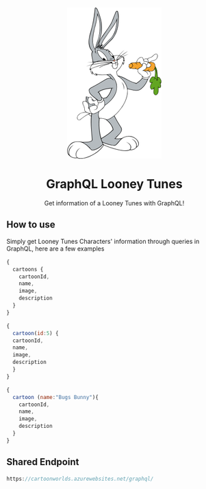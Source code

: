 
<p align="center">
  <img src="https://github.com/frkn2076/LooneyTunes/blob/master/Art/Bugs_Bunny.png">
</p>

<h1 align="center">GraphQL Looney Tunes</h1>
<p align="center">
  Get information of a Looney Tunes with GraphQL!<br />
</p>

## How to use

Simply get Looney Tunes Characters' information through queries in GraphQL, here are a few examples

```javascript
{
  cartoons {
    cartoonId,
    name,
    image,
    description
  }
}
```

```javascript
{
  cartoon(id:5) {
  cartoonId,
  name,
  image,
  description
  }
}
```

```javascript
{
  cartoon (name:"Bugs Bunny"){
    cartoonId,
    name,
    image,
    description
  }
}

```
## Shared Endpoint

```javascript
https://cartoonworlds.azurewebsites.net/graphql/
```
